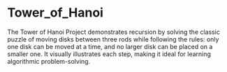 # Tower_of_Hanoi
The Tower of Hanoi Project demonstrates recursion by solving the classic puzzle of moving disks between three rods while following the rules: only one disk can be moved at a time, and no larger disk can be placed on a smaller one. It visually illustrates each step, making it ideal for learning algorithmic problem-solving.
